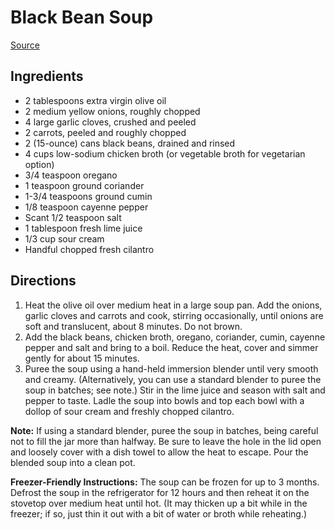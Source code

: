 # Black Bean Soup

[Source](https://www.onceuponachef.com/recipes/black-bean-soup.html)

## Ingredients

- 2 tablespoons extra virgin olive oil
- 2 medium yellow onions, roughly chopped
- 4 large garlic cloves, crushed and peeled
- 2 carrots, peeled and roughly chopped
- 2 (15-ounce) cans black beans, drained and rinsed
- 4 cups low-sodium chicken broth (or vegetable broth for vegetarian option)
- 3/4 teaspoon oregano
- 1 teaspoon ground coriander
- 1-3/4 teaspoons ground cumin
- 1/8 teaspoon cayenne pepper
- Scant 1/2 teaspoon salt
- 1 tablespoon fresh lime juice
- 1/3 cup sour cream
- Handful chopped fresh cilantro

## Directions

1. Heat the olive oil over medium heat in a large soup pan. Add the onions, garlic cloves and carrots and cook, stirring occasionally, until onions are soft and translucent, about 8 minutes. Do not brown.
2. Add the black beans, chicken broth, oregano, coriander, cumin, cayenne pepper and salt and bring to a boil. Reduce the heat, cover and simmer gently for about 15 minutes.
3. Puree the soup using a hand-held immersion blender until very smooth and creamy. (Alternatively, you can use a standard blender to puree the soup in batches; see note.) Stir in the lime juice and season with salt and pepper to taste. Ladle the soup into bowls and top each bowl with a dollop of sour cream and freshly chopped cilantro.

**Note:** If using a standard blender, puree the soup in batches, being careful not to fill the jar more than halfway. Be sure to leave the hole in the lid open and loosely cover with a dish towel to allow the heat to escape. Pour the blended soup into a clean pot.

**Freezer-Friendly Instructions:** The soup can be frozen for up to 3 months. Defrost the soup in the refrigerator for 12 hours and then reheat it on the stovetop over medium heat until hot. (It may thicken up a bit while in the freezer; if so, just thin it out with a bit of water or broth while reheating.)

